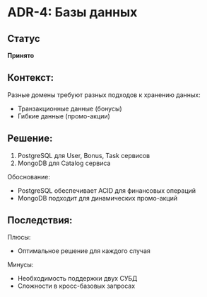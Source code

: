# ADR-4: Базы данных

## Статус
**Принято**

## Контекст:
Разные домены требуют разных подходов к хранению данных:
- Транзакционные данные (бонусы)
- Гибкие данные (промо-акции)

## Решение:
1. PostgreSQL для User, Bonus, Task сервисов
2. MongoDB для Catalog сервиса

Обоснование:
- PostgreSQL обеспечивает ACID для финансовых операций
- MongoDB подходит для динамических промо-акций

## Последствия:
Плюсы:
- Оптимальное решение для каждого случая

Минусы:
- Необходимость поддержки двух СУБД
- Сложности в кросс-базовых запросах
